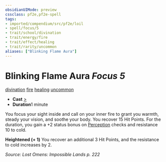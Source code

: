 ```yaml
---
obsidianUIMode: preview
cssclass: pf2e,pf2e-spell
tags:
- imported/compendium/src/pf2e/loil
- spell/focus/5
- trait/school/divination
- trait/energy/fire
- trait/effect/healing
- trait/rarity/uncommon
aliases: ["Blinking Flame Aura"]
---
```

# Blinking Flame Aura *Focus 5*   
[divination](divination.md)  [fire](fire.md)  [healing](healing.md)  [uncommon](uncommon.md)  

- **Cast** [>](chapter-9-playing-the-game.md#Actions "Single Action") 
- **Duration**1 minute

You focus your sight inside and call on your inner fire to grant you warmth, steady your vision, and soothe your body. You recover 15 Hit Points. For the duration, you gain a +2 status bonus on [Perception](../skills.md#Perception) checks and resistance 10 to cold.

**Heightened (+ 1)** You recover an additional 3 Hit Points, and the resistance to cold increases by 2.

*Source: Lost Omens: Impossible Lands p. 222*